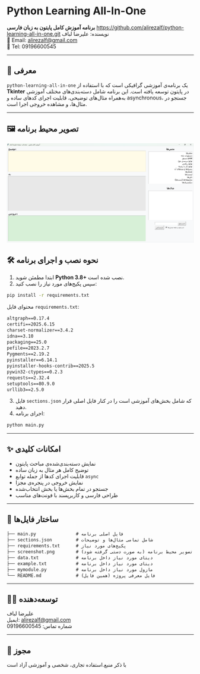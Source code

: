 # Python Learning All-In-One

**برنامه آموزش کامل پایتون به زبان فارسی**
https://github.com/alirezalf/python-learning-all-in-one.git
نویسنده: علیرضا لباف  
📧 Email: alirezalf@gmail.com  
📱 Tel: 09196600545

---

## 📌 معرفی

`python-learning-all-in-one` یک برنامه‌ی آموزشی گرافیکی است که با استفاده از **Tkinter** در پایتون توسعه یافته است. این برنامه شامل دسته‌بندی‌های مختلف آموزشی به‌همراه مثال‌های توضیحی، قابلیت اجرای کدهای ساده و asynchronous، جستجو در مثال‌ها، و مشاهده خروجی اجرا است.

---

## 🖼 تصویر محیط برنامه

![نمایی از برنامه](https://raw.githubusercontent.com/alirezalf/python-learning-all-in-one/master/screenshot.png)


## 🛠 نحوه نصب و اجرای برنامه

1. ابتدا مطمئن شوید **Python 3.8+** نصب شده است.
2. سپس پکیج‌های مورد نیاز را نصب کنید:

```bash
pip install -r requirements.txt
```

محتوای فایل `requirements.txt`:

```
altgraph==0.17.4
certifi==2025.6.15
charset-normalizer==3.4.2
idna==3.10
packaging==25.0
pefile==2023.2.7
Pygments==2.19.2
pyinstaller==6.14.1
pyinstaller-hooks-contrib==2025.5
pywin32-ctypes==0.2.3
requests==2.32.4
setuptools==80.9.0
urllib3==2.5.0
```

3. فایل `sections.json` که شامل بخش‌های آموزشی است را در کنار فایل اصلی قرار دهید.
4. اجرای برنامه:

```bash
python main.py
```

---

## ✨ امکانات کلیدی

- نمایش دسته‌بندی‌شده‌ی مباحث پایتون
- توضیح کامل هر مثال به زبان ساده
- قابلیت اجرای کدها از جمله توابع `async`
- نمایش خروجی در پنجره‌ی مجزا
- جستجو در تمام بخش‌ها یا بخش انتخاب‌شده
- طراحی فارسی و کاربرپسند با فونت‌های مناسب

---

## 📂 ساختار فایل‌ها

```
├── main.py               # فایل اصلی برنامه
├── sections.json         # شامل تمامی مثال‌ها و توضیحات
├── requirements.txt      # پکیج‌های مورد نیاز
├── screenshot.png        # تصویر محیط برنامه (به صورت دستی گرفته شود)
├── data.txt              # دیتای مورد نیاز داخل برنامه
├── example.txt           # دیتای مورد نیاز داخل برنامه
├── mymodule.py           # مازول مورد نیاز داخل برنامه
└── README.md             # فایل معرفی پروژه (همین فایل)
```

---

## 🧑‍💻 توسعه‌دهنده

علیرضا لباف  
ایمیل: alirezalf@gmail.com  
شماره تماس: 09196600545

---

## 📜 مجوز

 با ذکر منبع.استفاده تجاری، شخصی و آموزشی آزاد است